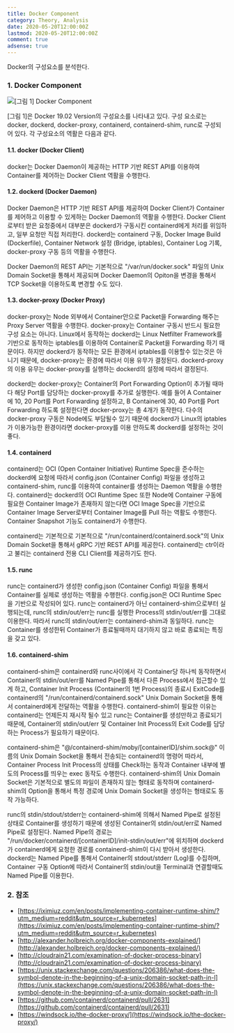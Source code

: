 ```yaml
---
title: Docker Component
category: Theory, Analysis
date: 2020-05-20T12:00:00Z
lastmod: 2020-05-20T12:00:00Z
comment: true
adsense: true
---
```


Docker의 구성요소를 분석한다.

### 1. Docker Component

![[그림 1] Docker Component]({{site.baseurl}}/images/theory_analysis/Docker_Component/Docker_Component.PNG)

[그림 1]은 Docker 19.02 Version의 구성요소를 나타내고 있다. 구성 요소로는 docker, dockerd, docker-proxy, containerd, containerd-shim, runc로 구성되어 있다. 각 구성요소의 역활은 다음과 같다.

#### 1.1. docker (Docker Client)

docker는 Docker Daemon이 제공하는 HTTP 기반 REST API를 이용하여 Container를 제어하는 Docker Client 역활을 수행한다.

#### 1.2. dockerd (Docker Daemon)

Docker Daemon은 HTTP 기반 REST API를 제공하여 Docker Client가 Container를 제어하고 이용할 수 있게하는 Docker Daemon의 역활을 수행한다. Docker Client로부터 받은 요청중에서 대부분은 dockerd가 구동시킨 containerd에게 처리를 위임하고, 일부 요청만 직접 처리한다. dockerd는 containerd 구동, Docker Image Build (Dockerfile), Container Network 설정 (Bridge, iptables), Container Log 기록, docker-proxy 구동 등의 역활을 수행한다.

Docker Daemon의 REST API는 기본적으로 "/var/run/docker.sock" 파일의 Unix Domain Socket을 통해서 제공되며 Docker Daemon의 Opiton을 변경을 통해서 TCP Socket을 이용하도록 변경할 수도 있다.

#### 1.3. docker-proxy (Docker Proxy)

docker-proxy는 Node 외부에서 Container안으로 Packet을 Forwarding 해주는 Proxy Server 역활을 수행한다. docker-proxy는 Container 구동시 반드시 필요한 구성 요소는 아니다. Linux에서 동작하는 dockerd는 Linux Netfilter Framework를 기반으로 동작하는 iptables를 이용하여 Container로 Packet을 Forwarding 하기 때문이다. 하지만 dockerd가 동작하는 모든 환경에서 iptables를 이용할수 있는것은 아니기 때문에, docker-proxy는 환경에 따라서 이용 유무가 결정된다. dockerd-proxy의 이용 유무는 docker-proxy를 실행하는 dockerd의 설정에 따라서 결정된다.

dockerd는 docker-proxy는 Container의 Port Forwarding Option이 추가될 때마다 해당 Port를 담당하는 docker-proxy를 추가로  실행한다. 예를 들어 A Container에 10, 20 Port를 Port Forwarding 설정하고, B Container에 30, 40 Port를 Port Forwarding 하도록 설정한다면 docker-proxy는 총 4개가 동작한다. 다수의 docker-proxy 구동은 Node에도 부담될수 있기 때문에 dockerd가 Linux의 iptables가 이용가능한 환경이라면 docker-proxy를 이용 안하도록 dockerd를 설정하는 것이 좋다.

#### 1.4. containerd

containerd는 OCI (Open Container Initiative) Runtime Spec을 준수하는 dockerd에 요청에 따라서 config.json (Container Config) 파일을 생성하고 containerd-shim, runc를 이용하여 container를 생성하는 Daemon 역활을 수행한다. containerd는 dockerd의 OCI Runtime Spec  또한 Node에 Container 구동에 필요한 Container Image가 존재하지 않는다면 OCI Image Spec을 기반으로 Container Image Server로부터 Container Image를 Pull 하는 역활도 수행한다. Container Snapshot 기능도 containerd가 수행한다.

containerd는 기본적으로 기본적으로 "/run/containerd/containerd.sock"의 Unix Domain Socket을 통해서 gRPC 기반 REST API를 제공한다. containerd는 ctr이라고 불리는 containerd 전용 CLI Client를 제공하기도 한다.

#### 1.5. runc

runc는 containerd가 생성한 config.json (Container Config) 파일을 통해서 Container를 실제로 생성하는 역활을 수행한다. config.json은 OCI Runtime Spec을 기반으로 작성되어 있다. runc는 containerd가 아닌 containerd-shim으로부터 실행되는데, runc의 stdin/out/err는 runc를 실행한 Process의 stdin/out/err를 그대로 이용한다. 따라서 runc의 stdin/out/err는 containerd-shim과 동일하다. runc는 Container를 생성한뒤 Container가 종료될때까지 대기하지 않고 바로 종료되는 특징을 갖고 있다.

#### 1.6. containerd-shim

containerd-shim은 containerd와 runc사이에서 각 Container당 하나씩 동작하면서 Container의 stdin/out/err를 Named Pipe를 통해서 다른 Process에서 접근할수 있게 하고, Container Init Process (Container의 1번 Process)의 종료시 ExitCode를 containerd의 "/run/containerd/containerd.sock" Unix Domain Socket을 통해서 containerd에게 전달하는 역활을 수행한다. containerd-shim이 필요한 이유는 containerd는 언제든지 재시작 될수 있고 runc는 Container를 생성만하고 종료되기 때문에, Container의 stdin/out/err 및 Container Init Process의 Exit Code를 담당하는 Process가 필요하기 때문이다.

containerd-shim은 "@/containerd-shim/moby/[containerID]/shim.sock@" 이름의 Unix Domain Socket을 통해서 전송되는 containerd의 명령어 따라서, Container Process Init Process의 상태를 Check하는 동작과 Container 내부에 별도의 Process를 띄우는 exec 동작도 수행한다. containerd-shim의 Unix Domain Socket은 기본적으로 별도의 파일이 존재하지 않는 형태로 동작하며 containerd-shim의 Option을 통해서 특정 경로에 Unix Domain Socket을 생성하는 형태로도 동작 가능하다.

runc의 stdin/stdout/stderr는 containerd-shim에 의해서 Named Pipe로 설정된 상태로 Container를 생성하기 때문에 생성된 Container의 stdin/out/err로 Named Pipe로 설정된다. Named Pipe의 경로는 "/run/docker/containerd/[containerID]/init-stdin/out/err"에 위치하며 dockerd가 containerd에게 요청한 경로를 containerd-shim이 다시 받아서 생성한다. dockerd는 Named Pipe를 통해서 Container의 stdout/stderr (Log)를 수집하며, Container 구동 Option에 따라서 Container의 stdin/out을 Terminal과 연결할때도 Named Pipe를 이용한다.

### 2. 참조

* [https://iximiuz.com/en/posts/implementing-container-runtime-shim/?utm_medium=reddit&utm_source=r_kubernetes](https://iximiuz.com/en/posts/implementing-container-runtime-shim/?utm_medium=reddit&utm_source=r_kubernetes)
* [http://alexander.holbreich.org/docker-components-explained/](http://alexander.holbreich.org/docker-components-explained/)
* [http://cloudrain21.com/examination-of-docker-process-binary](http://cloudrain21.com/examination-of-docker-process-binary)
* [https://unix.stackexchange.com/questions/206386/what-does-the-symbol-denote-in-the-beginning-of-a-unix-domain-socket-path-in-l](https://unix.stackexchange.com/questions/206386/what-does-the-symbol-denote-in-the-beginning-of-a-unix-domain-socket-path-in-l)
* [https://github.com/containerd/containerd/pull/2631](https://github.com/containerd/containerd/pull/2631)
* [https://windsock.io/the-docker-proxy/](https://windsock.io/the-docker-proxy/)
